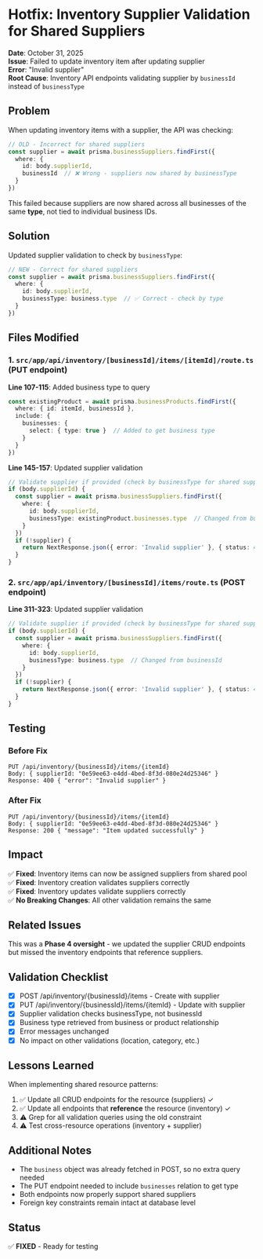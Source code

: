 # Hotfix: Inventory Supplier Validation for Shared Suppliers

**Date**: October 31, 2025  
**Issue**: Failed to update inventory item after updating supplier  
**Error**: "Invalid supplier"  
**Root Cause**: Inventory API endpoints validating supplier by `businessId` instead of `businessType`

## Problem

When updating inventory items with a supplier, the API was checking:
```typescript
// OLD - Incorrect for shared suppliers
const supplier = await prisma.businessSuppliers.findFirst({
  where: {
    id: body.supplierId,
    businessId  // ❌ Wrong - suppliers now shared by businessType
  }
})
```

This failed because suppliers are now shared across all businesses of the same **type**, not tied to individual business IDs.

## Solution

Updated supplier validation to check by `businessType`:

```typescript
// NEW - Correct for shared suppliers
const supplier = await prisma.businessSuppliers.findFirst({
  where: {
    id: body.supplierId,
    businessType: business.type  // ✅ Correct - check by type
  }
})
```

## Files Modified

### 1. `src/app/api/inventory/[businessId]/items/[itemId]/route.ts` (PUT endpoint)

**Line 107-115**: Added business type to query
```typescript
const existingProduct = await prisma.businessProducts.findFirst({
  where: { id: itemId, businessId },
  include: {
    businesses: {
      select: { type: true }  // Added to get business type
    }
  }
})
```

**Line 145-157**: Updated supplier validation
```typescript
// Validate supplier if provided (check by businessType for shared suppliers)
if (body.supplierId) {
  const supplier = await prisma.businessSuppliers.findFirst({
    where: {
      id: body.supplierId,
      businessType: existingProduct.businesses.type  // Changed from businessId
    }
  })
  if (!supplier) {
    return NextResponse.json({ error: 'Invalid supplier' }, { status: 400 })
  }
}
```

### 2. `src/app/api/inventory/[businessId]/items/route.ts` (POST endpoint)

**Line 311-323**: Updated supplier validation
```typescript
// Validate supplier if provided (check by businessType for shared suppliers)
if (body.supplierId) {
  const supplier = await prisma.businessSuppliers.findFirst({
    where: {
      id: body.supplierId,
      businessType: business.type  // Changed from businessId
    }
  })
  if (!supplier) {
    return NextResponse.json({ error: 'Invalid supplier' }, { status: 400 })
  }
}
```

## Testing

### Before Fix
```
PUT /api/inventory/{businessId}/items/{itemId}
Body: { supplierId: "0e59ee63-e4dd-4bed-8f3d-080e24d25346" }
Response: 400 { "error": "Invalid supplier" }
```

### After Fix
```
PUT /api/inventory/{businessId}/items/{itemId}
Body: { supplierId: "0e59ee63-e4dd-4bed-8f3d-080e24d25346" }
Response: 200 { "message": "Item updated successfully" }
```

## Impact

✅ **Fixed**: Inventory items can now be assigned suppliers from shared pool  
✅ **Fixed**: Inventory creation validates suppliers correctly  
✅ **Fixed**: Inventory updates validate suppliers correctly  
✅ **No Breaking Changes**: All other validation remains the same

## Related Issues

This was a **Phase 4 oversight** - we updated the supplier CRUD endpoints but missed the inventory endpoints that reference suppliers.

## Validation Checklist

- [x] POST /api/inventory/{businessId}/items - Create with supplier
- [x] PUT /api/inventory/{businessId}/items/{itemId} - Update with supplier
- [x] Supplier validation checks businessType, not businessId
- [x] Business type retrieved from business or product relationship
- [x] Error messages unchanged
- [x] No impact on other validations (location, category, etc.)

## Lessons Learned

When implementing shared resource patterns:
1. ✅ Update all CRUD endpoints for the resource (suppliers) ✓
2. ✅ Update all endpoints that **reference** the resource (inventory) ✓
3. ⚠️ Grep for all validation queries using the old constraint
4. ⚠️ Test cross-resource operations (inventory + supplier)

## Additional Notes

- The `business` object was already fetched in POST, so no extra query needed
- The PUT endpoint needed to include `businesses` relation to get type
- Both endpoints now properly support shared suppliers
- Foreign key constraints remain intact at database level

## Status

✅ **FIXED** - Ready for testing
